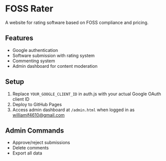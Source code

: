 # FOSS Rater

A website for rating software based on FOSS compliance and pricing.

## Features
- Google authentication
- Software submission with rating system
- Commenting system
- Admin dashboard for content moderation

## Setup
1. Replace `YOUR_GOOGLE_CLIENT_ID` in auth.js with your actual Google OAuth client ID
2. Deploy to GitHub Pages
3. Access admin dashboard at `/admin.html` when logged in as williamjf4610@gmail.com

## Admin Commands
- Approve/reject submissions
- Delete comments
- Export all data
